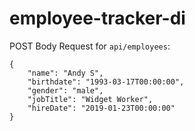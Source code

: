 # employee-tracker-di

POST Body Request for `api/employees`:
```
{
    "name": "Andy S",
    "birthdate": "1993-03-17T00:00:00",
    "gender": "male",
    "jobTitle": "Widget Worker",
    "hireDate": "2019-01-23T00:00:00"
}
```
